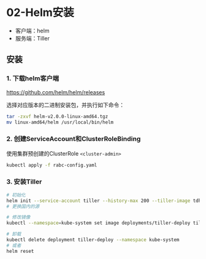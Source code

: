 # 02-Helm安装

- 客户端：helm
- 服务端：Tiller

## 安装

### 1. 下载helm客户端

https://github.com/helm/helm/releases

选择对应版本的二进制安装包，并执行如下命令：

```bash
tar -zxvf helm-v2.0.0-linux-amd64.tgz
mv linux-amd64/helm /usr/local/bin/helm
```

### 2. 创建ServiceAccount和ClusterRoleBinding

使用集群预创建的ClusterRole `<cluster-admin>`

```bash
kubectl apply -f rabc-config.yaml
```

### 3. 安装Tiller

```bash
# 初始化
helm init --service-account tiller --history-max 200 --tiller-image tdh524-01:5000/transwarp/tiller:v2.14.0 --stable-repo-url https://kubernetes.oss-cn-hangzhou.aliyuncs.com/charts
# 更换国内的源

# 修改镜像
kubectl --namespace=kube-system set image deployments/tiller-deploy tiller=tdh524-01:5000/transwarp/tiller:v2.14.0

# 卸载
kubectl delete deployment tiller-deploy --namespace kube-system
# 或者
helm reset
```
